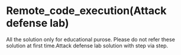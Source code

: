 # Remote_code_execution(Attack defense lab)

All the solution only for educational purose. Please do not refer these solution at first time.Attack defense lab solution with step via step.

